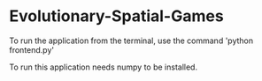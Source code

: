 # Evolutionary-Spatial-Games

To run the application from the terminal, use the command 'python frontend.py'

To run this application needs numpy to be installed.
